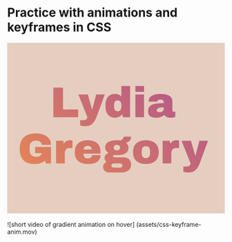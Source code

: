 # Practice with animations and keyframes in CSS

![Image of gradient clipped to text](
assets/gradientclippedtext.png
)

![short video of gradient animation on hover] (assets/css-keyframe-anim.mov)